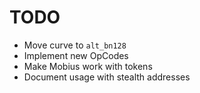 # TODO

* Move curve to `alt_bn128`
* Implement new OpCodes 
* Make Mobius work with tokens
* Document usage with stealth addresses

